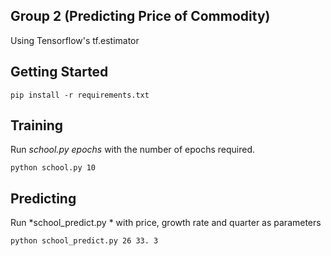 Group 2 (Predicting Price of Commodity)
--------------
Using Tensorflow's tf.estimator

Getting Started
--------------
    pip install -r requirements.txt

Training
--------------
Run *school.py epochs* with the number of epochs required.

    python school.py 10

Predicting
--------------

Run *school_predict.py * with price, growth rate and quarter as parameters

    python school_predict.py 26 33. 3


